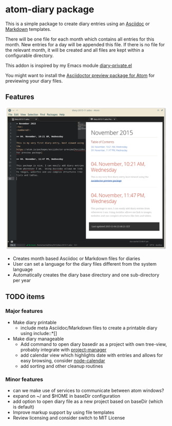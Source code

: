 # atom-diary package

This is a simple package to create diary entries using an [Asciidoc](http://asciidoc.org/) or [Markdown](https://daringfireball.net/projects/markdown/) templates.

There will be one file for each month which contains all entries for this month.
New entries for a day will be appended this file.  If there is no file
for the relevant month, it will be created and all files are kept within a configurable directory.

This addon is inspired by my Emacs module [diary-private.el](http://meta-x.de/software/diary-private.el)

You might want to install the [Asciidoctor preview package for Atom](https://atom.io/packages/asciidoctor-preview) for previewing your diary files.

## Features

![](screenshot.png)

* Creates month based Asciidoc or Markdown files for diaries
* User can set a language for the diary files different from the system language
* Automatically creates the diary base directory and one sub-directory per year

## TODO items

### Major features

* Make diary printable
  * include meta Asciidoc/Markdown files to create a printable diary using include::\*[]
* Make diary manageable
  * Add command to open diary basedir as a project with own tree-view, probably integrate with [project-manager](https://atom.io/packages/project-manager)
  * add calendar view which highlights date with entries and allows for easy browsing, consider [node-calendar](https://www.npmjs.com/package/node-calendar)
  * add sorting and other cleanup routines

### Minor features

* can we make use of services to communicate between atom windows?
* expand on ~/ and $HOME in baseDir configuration
* add option to open diary file as a new project based on baseDir (which is default)
* Improve markup support by using file templates
* Review licensing and consider switch to MIT License
